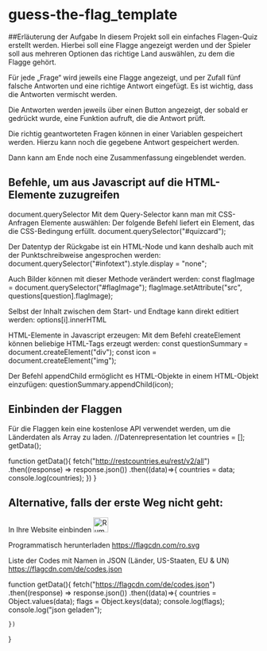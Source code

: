 # guess-the-flag_template
##Erläuterung der Aufgabe
In diesem Projekt soll ein einfaches Flagen-Quiz erstellt werden. Hierbei soll eine Flagge angezeigt werden und der Spieler soll aus mehreren Optionen das richtige Land auswählen, zu dem die Flagge gehört. 

Für jede „Frage“ wird jeweils eine Flagge angezeigt, und per Zufall fünf falsche Antworten und eine richtige Antwort eingefügt. 
Es ist wichtig, dass die Antworten vermischt werden.

Die Antworten werden jeweils über einen Button angezeigt, der sobald er gedrückt wurde, eine Funktion aufruft, die die Antwort prüft. 

Die richtig geantworteten Fragen können in einer Variablen gespeichert werden. Hierzu kann noch die gegebene Antwort gespeichert werden.

Dann kann am Ende noch eine Zusammenfassung eingeblendet werden.


## Befehle, um aus Javascript auf die HTML-Elemente zuzugreifen
document.querySelector
Mit dem Query-Selector kann man mit CSS-Anfragen Elemente auswählen: 
Der folgende Befehl liefert ein Element, das die CSS-Bedingung erfüllt.
document.querySelector("#quizcard");

Der Datentyp der Rückgabe ist ein HTML-Node und kann deshalb auch mit der Punktschreibweise angesprochen werden: 
document.querySelector("#infotext").style.display = "none";

Auch Bilder können mit dieser Methode verändert werden:
    const flagImage = document.querySelector("#flagImage");
    flagImage.setAttribute("src", questions[question].flagImage);

Selbst der Inhalt zwischen dem Start- und Endtage kann direkt editiert werden: 
options[i].innerHTML

HTML-Elemente in Javascript erzeugen: 
Mit dem Befehl createElement können beliebige HTML-Tags erzeugt werden: 
const questionSummary = document.createElement("div");
const icon = document.createElement("img");

Der Befehl appendChild ermöglicht es HTML-Objekte in einem HTML-Objekt einzufügen:
questionSummary.appendChild(icon);

## Einbinden der Flaggen

Für die Flaggen kein eine kostenlose API verwendet werden, um die Länderdaten als Array zu laden.
//Datenrepresentation
let countries = [];
getData();

function getData(){
    fetch("http://restcountries.eu/rest/v2/all")
    .then((response) => response.json())
    .then((data)=>{
        countries = data;
        console.log(countries);
    })
}

## Alternative, falls der erste Weg nicht geht: 
In Ihre Website einbinden
<img 
  src="https://flagcdn.com/ro.svg" 
  width="30" 
  alt="Rumänien">
  
Programmatisch herunterladen
https://flagcdn.com/ro.svg

Liste der Codes mit Namen in JSON (Länder, US-Staaten, EU & UN)
https://flagcdn.com/de/codes.json


function getData(){
    fetch("https://flagcdn.com/de/codes.json")
    .then((response) => response.json())
    .then((data)=>{
        countries = Object.values(data);
        flags = Object.keys(data);
        console.log(flags);
        console.log("json geladen");

    })
}

